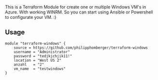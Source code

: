 This is a Terraform Module for create one or multiple Windows VM's in Azure. With working WINRM. So you can start using Ansible or Powershell to configurate your VM. :) 

## Usage

```hcl
module "terraform-windows" {
    source = https://github.com/philipphomberger/terraform-windows
    username = "Administrator"
    password = "tedjkjchjik11!"
    location = "West US 2"
    anzahl   = "2"
    vm_name  = "testwindows"
}
```
